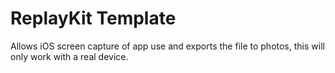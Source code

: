 #  ReplayKit Template

Allows iOS screen capture of app use and exports the file to photos, this will only work with a real device.

